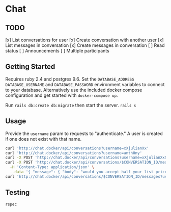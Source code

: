 # Chat

## TODO

[x] List conversations for user
[x] Create conversation with another user
[x] List messages in conversation
[x] Create messages in conversation
[ ] Read status
[ ] Announcements
[ ] Multiple participants

## Getting Started

Requires ruby 2.4 and postgres 9.6. Set the `DATABASE_ADDRESS`
`DATABASE_USERNAME` and `DATABASE_PASSWORD` environment variables to connect to
your database. Alternatively use the included docker compose configuration and
get started with `docker-compose up`.

Run `rails db:create db:migrate` then start the server. `rails s`

## Usage

Provide the `username` param to requests to "authenticate." A user is created if
one does not exist with that name.

```sh
curl 'http://chat.docker/api/conversations?username=xXjulianXx'
curl 'http://chat.docker/api/conversations?username=anth0ny'
curl -X POST 'http://chat.docker/api/conversations?username=xXjulianXx&to=anth0ny'
curl -X POST 'http://chat.docker/api/conversations/$CONVERSATION_ID/messages?username=xXjulianXx' \
  -H 'Content-Type: application/json' \
  --data '{ "message": { "body": "would you accept half your list price?" } }'
curl 'http://chat.docker/api/conversations/$CONVERSATION_ID/messages?username=anth0ny'
```

## Testing

`rspec`

